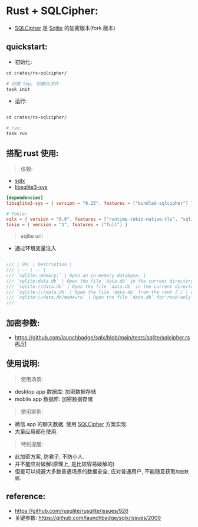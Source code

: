 # Rust + SQLCipher:

- [SQLCipher]() 是 [Sqlite]() 的加密版本(fork 版本)

## quickstart:

- 初始化:

```ruby
cd crates/rs-sqlcipher/

# 创建 tmp, 创建db文件
task init

```

- 运行:

```ruby

cd crates/rs-sqlcipher/

# run:
task run


```

## 搭配 rust 使用:

> 依赖:

- [sqlx](https://github.com/launchbadge/sqlx)
- [libsqlite3-sys](https://crates.io/crates/libsqlite3-sys)

```toml
[dependencies]
libsqlite3-sys = { version = "0.25", features = ["bundled-sqlcipher"] }

# Tokio:
sqlx = { version = "0.6", features = ["runtime-tokio-native-tls", "sqlite"] }
tokio = { version = "1", features = ["full"] }


```

> sqlite url:

- 通过环境变量注入

```rust

/// | URL | Description |
/// | -- | -- |
/// `sqlite::memory:` | Open an in-memory database. |
/// `sqlite:data.db` | Open the file `data.db` in the current directory. |
/// `sqlite://data.db` | Open the file `data.db` in the current directory. |
/// `sqlite:///data.db` | Open the file `data.db` from the root (`/`) directory. |
/// `sqlite://data.db?mode=ro` | Open the file `data.db` for read-only access. |
///

```


## 加密参数: 


- https://github.com/launchbadge/sqlx/blob/main/tests/sqlite/sqlcipher.rs#L51



## 使用说明:

> 使用场景:

- desktop app 数据库: 加密数据存储
- mobile app 数据库: 加密数据存储

> 使用案例:

- 微信 app 的聊天数据, 使用 [SQLCipher]() 方案实现.
- 大量应用都在使用.

> 特别提醒:

- 此加密方案, 防君子, 不防小人.
- 并不能应对破解(原理上, 是比较容易破解的)
- 但是可以规避大多数普通场景的数据安全, 应对普通用户, 不能随意获取`加密数据`.



## reference:

- https://github.com/rusqlite/rusqlite/issues/926
- 关键参数: https://github.com/launchbadge/sqlx/issues/2009
